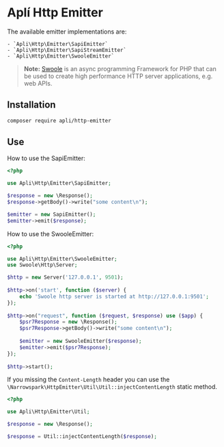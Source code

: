 # Aplí Http Emitter

The available emitter implementations are:

    - `Apli\Http\Emitter\SapiEmitter`
    - `Apli\Http\Emitter\SapiStreamEmitter`
    - `Apli\Http\Emitter\SwooleEmitter`
    
> **Note:** [Swoole](https://www.swoole.co.uk/) is an async programming Framework for PHP that can be used to create high performance HTTP server applications, e.g. web APIs.

Installation
------------

```bash
composer require apli/http-emitter
```

Use
------------

How to use the SapiEmitter:

```php
<?php

use Apli\Http\Emitter\SapiEmitter;

$response = new \Response();
$response->getBody()->write("some content\n");

$emitter = new SapiEmitter();
$emitter->emit($response);
```

How to use the SwooleEmitter:

```php
<?php

use Apli\Http\Emitter\SwooleEmitter;
use Swoole\Http\Server;

$http = new Server('127.0.0.1', 9501);
 
$http->on('start', function ($server) {
    echo 'Swoole http server is started at http://127.0.0.1:9501';
});
 
$http->on("request", function ($request, $response) use ($app) {
    $psr7Response = new \Response();
    $psr7Response->getBody()->write("some content\n");
 
    $emitter = new SwooleEmitter($response);
    $emitter->emit($psr7Response);
});
 
$http->start();
```

If you missing the ```Content-Length``` header you can use the `\Narrowspark\HttpEmitter\Util\Util::injectContentLength` static method.

```php
<?php

use Apli\Http\Emitter\Util;

$response = new \Response();

$response = Util::injectContentLength($response);
``` 
